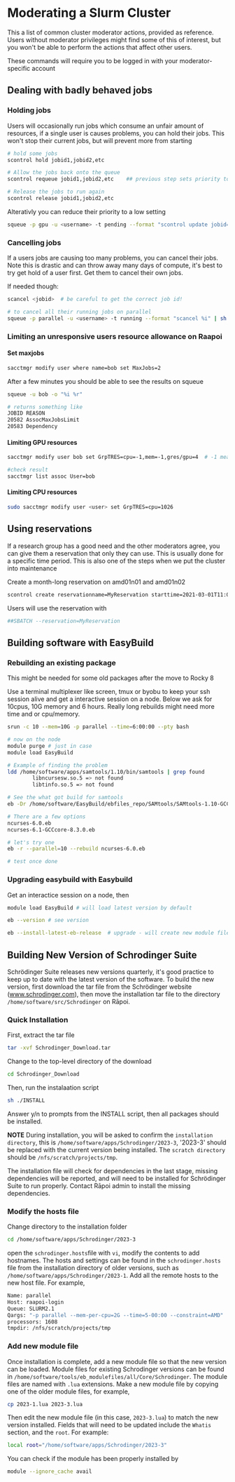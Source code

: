 # Moderating a Slurm Cluster

This a list of common cluster moderator actions, provided as reference. Users without moderator privileges might find some of this of interest, but you won't be able to perform the actions that affect other users.

These commands will require you to be logged in with your moderator-specific account

## Dealing with badly behaved jobs

### Holding jobs

Users will occasionally run jobs which consume an unfair amount of resources, if a single user is causes problems, you can hold their jobs.  This won't stop their current jobs, but will prevent more from starting

```bash
# hold some jobs
scontrol hold jobid1,jobid2,etc

# Allow the jobs back onto the queue
scontrol requeue jobid1,jobid2,etc    ## previous step sets priority to zero so they won'ßt actually start now

# Release the jobs to run again
scontrol release jobid1,jobid2,etc
```

Alterativly you can reduce their priority to a low  setting

```bash
squeue -p gpu -u <username> -t pending --format "scontrol update jobid=%i nice=1000000" | sh
```

### Cancelling jobs

If a users jobs are causing too many problems, you can cancel their jobs.
Note this is drastic and can throw away many days of compute, it's best to try get hold of a user first. Get them to cancel their own jobs. 

If needed though:
```bash 
scancel <jobid>  # be careful to get the correct job id!

# to cancel all their running jobs on parallel
squeue -p parallel -u <username> -t running --format "scancel %i" | sh
```

### Limiting an unresponsive users resource allowance on Raapoi

#### Set maxjobs
```bash
sacctmgr modify user where name=bob set MaxJobs=2
```

After a few minutes you should be able to see the results on squeue
```bash
squeue -u bob -o "%i %r"

# returns something like
JOBID REASON
20582 AssocMaxJobsLimit
20583 Dependency
```

#### Limiting GPU resources

```bash
sacctmgr modify user bob set GrpTRES=cpu=-1,mem=-1,gres/gpu=4  # -1 means no restriction.

#check result
sacctmgr list assoc User=bob
```

#### Limiting CPU resources

```bash
sudo sacctmgr modify user <user> set GrpTRES=cpu=1026
```

## Using reservations

If a research group has a good need and the other moderators agree, you can give them a reservation that only they can use. This is usually done for a specific time period.  This is also one of the steps when we put the cluster into maintenance

Create a month-long reservation on amd01n01 and amd01n02
```bash
scontrol create reservationname=MyReservation starttime=2021-03-01T11:00:00 duration=30-00:00:00 user=user1,user2,user3 nodes=amd01n01,amd01n02
```

Users will use the reservation with
```bash
##SBATCH --reservation=MyReservation
```

## Building software with EasyBuild

### Rebuilding an existing package

This might be needed for some old packages after the move to Rocky 8

Use a terminal multiplexer like screen, tmux or byobu to keep your ssh session alive and get a interactive session on a node.  Below we ask for 10cpus, 10G memory and 6 hours.  Really long rebuilds might need more time and or cpu/memory.

```bash
srun -c 10 --mem=10G -p parallel --time=6:00:00 --pty bash

# now on the node
module purge # just in case
module load EasyBuild

# Example of finding the problem
ldd /home/software/apps/samtools/1.10/bin/samtools | grep found
        libncursesw.so.5 => not found
        libtinfo.so.5 => not found

# See the what got build for samtools
eb -Dr /home/software/EasyBuild/ebfiles_repo/SAMtools/SAMtools-1.10-GCC-8.3.0.eb

# There are a few options
ncurses-6.0.eb
ncurses-6.1-GCCcore-8.3.0.eb

# let's try one
eb -r --parallel=10 --rebuild ncurses-6.0.eb

# test once done
```

### Upgrading easybuild with Easybuild

Get an interactice session on a node, then

```bash
module load EasyBuild # will load latest version by default

eb --version # see version

eb --install-latest-eb-release  # upgrade - will create new module file for new version
```

## Building New Version of Schrodinger Suite

Schrödinger Suite releases new versions quarterly, it's good practice to keep up to date with the latest version of the software. To build the new version, first download the tar file from the Schrödinger website (www.schrodinger.com), then move the installation tar file to the directory `/home/software/src/Schrodinger` on Rāpoi.

### Quick Installation 

First, extract the tar file
```bash
tar -xvf Schrodinger_Download.tar
```

Change to the top-level directory of the download
```bash
cd Schrodinger_Download
```

Then, run the instalaation script
```bash
sh ./INSTALL
```

Answer y/n to prompts from the INSTALL script, then all packages should be installed.

**NOTE**
During installation, you will be asked to confirm the `installation directory`, this is `/home/software/apps/Schrodinger/2023-3`, '2023-3' should be replaced with the current version being installed. The `scratch directory` should be `/nfs/scratch/projects/tmp`.

The installation file will check for dependencies in the last stage, missing dependencies will be reported, and will need to be installed for Schrödinger Suite to run properly. Contact Rāpoi admin to install the missing dependencies.

### Modify the hosts file
Change directory to the installation folder

```bash
cd /home/software/apps/Schrodinger/2023-3
```

open the `schrodinger.hosts`file with `vi`, modify the contents to add hostnames. The hosts and settings can be found in the `schrodinger.hosts` file from the installation directory of older versions, such as `/home/software/apps/Schrodinger/2023-1`. Add all the remote hosts to the new host file. For example,

```bash
Name: parallel
Host: raapoi-login
Queue: SLURM2.1
Qargs: "-p parallel --mem-per-cpu=2G --time=5-00:00 --constraint=AMD"
processors: 1608
tmpdir: /nfs/scratch/projects/tmp
```

### Add new module file
Once installation is complete, add a new module file so that the new version can be loaded. Module files for existing Schrodinger versions can be found in `/home/software/tools/eb_modulefiles/all/Core/Schrodinger`. The module files are named with `.lua` extensions. Make a new module file by copying one of the older module files, for example,

```bash
cp 2023-1.lua 2023-3.lua
```

Then edit the new module file (in this case, `2023-3.lua`) to match the new version installed. Fields that will need to be updated include the `Whatis` section, and the `root`. For example:

```bash
local root="/home/software/apps/Schrodinger/2023-3"
```

You can check if the module has been properly installed by
```bash
module --ignore_cache avail
```